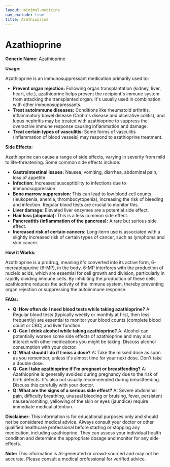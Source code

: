 ```yaml
---
layout: minimal-medicine
nav_exclude: true
title: Azathioprine
---
```


# Azathioprine

**Generic Name:** Azathioprine

**Usage:**

Azathioprine is an immunosuppressant medication primarily used to:

* **Prevent organ rejection:**  Following organ transplantation (kidney, liver, heart, etc.), azathioprine helps prevent the recipient's immune system from attacking the transplanted organ.  It's usually used in combination with other immunosuppressants.
* **Treat autoimmune diseases:**  Conditions like rheumatoid arthritis, inflammatory bowel disease (Crohn's disease and ulcerative colitis), and lupus nephritis may be treated with azathioprine to suppress the overactive immune response causing inflammation and damage.
* **Treat certain types of vasculitis:**  Some forms of vasculitis (inflammation of blood vessels) may respond to azathioprine treatment.


**Side Effects:**

Azathioprine can cause a range of side effects, varying in severity from mild to life-threatening.  Some common side effects include:

* **Gastrointestinal issues:** Nausea, vomiting, diarrhea, abdominal pain, loss of appetite
* **Infection:** Increased susceptibility to infections due to immunosuppression
* **Bone marrow suppression:**  This can lead to low blood cell counts (leukopenia, anemia, thrombocytopenia), increasing the risk of bleeding and infection.  Regular blood tests are crucial to monitor this.
* **Liver damage:** Elevated liver enzymes are a potential side effect.
* **Hair loss (alopecia):**  This is a less common side effect.
* **Pancreatitis (inflammation of the pancreas):** A rare but serious side effect.
* **Increased risk of certain cancers:**  Long-term use is associated with a slightly increased risk of certain types of cancer, such as lymphoma and skin cancer.


**How it Works:**

Azathioprine is a prodrug, meaning it's converted into its active form, 6-mercaptopurine (6-MP), in the body.  6-MP interferes with the production of nucleic acids, which are essential for cell growth and division, particularly in rapidly dividing immune cells. By inhibiting the production of these cells, azathioprine reduces the activity of the immune system, thereby preventing organ rejection or suppressing the autoimmune response.


**FAQs:**

* **Q: How often do I need blood tests while taking azathioprine?**  A:  Regular blood tests (typically weekly or monthly at first, then less frequently) are essential to monitor your blood counts (complete blood count or CBC) and liver function.
* **Q: Can I drink alcohol while taking azathioprine?**  A:  Alcohol can potentially worsen some side effects of azathioprine and may also interact with other medications you might be taking.  Discuss alcohol consumption with your doctor.
* **Q: What should I do if I miss a dose?** A: Take the missed dose as soon as you remember, unless it's almost time for your next dose.  Don't take a double dose.
* **Q: Can I take azathioprine if I'm pregnant or breastfeeding?** A: Azathioprine is generally avoided during pregnancy due to the risk of birth defects.  It's also not usually recommended during breastfeeding.  Discuss this carefully with your doctor.
* **Q: What are the signs of a serious side effect?** A:  Severe abdominal pain, difficulty breathing, unusual bleeding or bruising, fever, persistent nausea/vomiting, yellowing of the skin or eyes (jaundice) require immediate medical attention.


**Disclaimer:** This information is for educational purposes only and should not be considered medical advice.  Always consult your doctor or other qualified healthcare professional before starting or stopping any medication, including azathioprine.  They can assess your individual health condition and determine the appropriate dosage and monitor for any side effects.


**Note:** This information is AI-generated or crowd-sourced and may not be accurate. Please consult a medical professional for verified advice.